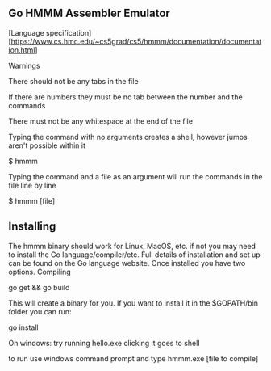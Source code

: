 Go HMMM Assembler Emulator
--------------------------
[Language specification][https://www.cs.hmc.edu/~cs5grad/cs5/hmmm/documentation/documentation.html]

Warnings

There should not be any tabs in the file 

If there are numbers they must be no tab between the number and the commands

There must not be any whitespace at the end of the file

Typing the command with no arguments creates a shell, however jumps aren't possible within it

$ hmmm

Typing the command and a file as an argument will run the commands in the file line by line

$ hmmm [file]

Installing
-----------

The hmmm binary should work for Linux, MacOS, etc. if not you may need to install the Go language/compiler/etc. Full details of installation and set up can be found on the Go language website. Once installed you have two options.
Compiling

go get && go build

This will create a binary for you. If you want to install it in the $GOPATH/bin folder you can run:

go install

On windows: try running hello.exe clicking it goes to shell 

to run use windows command prompt and type hmmm.exe [file to compile]
